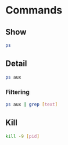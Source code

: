 # Commands

## Show

```sh
ps
```

## Detail

```sh
ps aux
```

### Filtering

```sh
ps aux | grep [text]
```

## Kill

```sh
kill -9 [pid]
```
